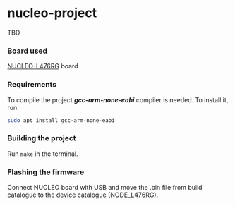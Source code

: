 # nucleo-project

TBD

### Board used

[NUCLEO-L476RG](https://www.st.com/en/microcontrollers-microprocessors/stm32l476rg.html) board

### Requirements

To compile the project ***gcc-arm-none-eabi*** compiler is needed. To install it, run:
```bash
sudo apt install gcc-arm-none-eabi
```

### Building the project

Run ```make``` in the terminal.

### Flashing the firmware

Connect NUCLEO board with USB and move the .bin file from build catalogue to the device catalogue (NODE_L476RG).
